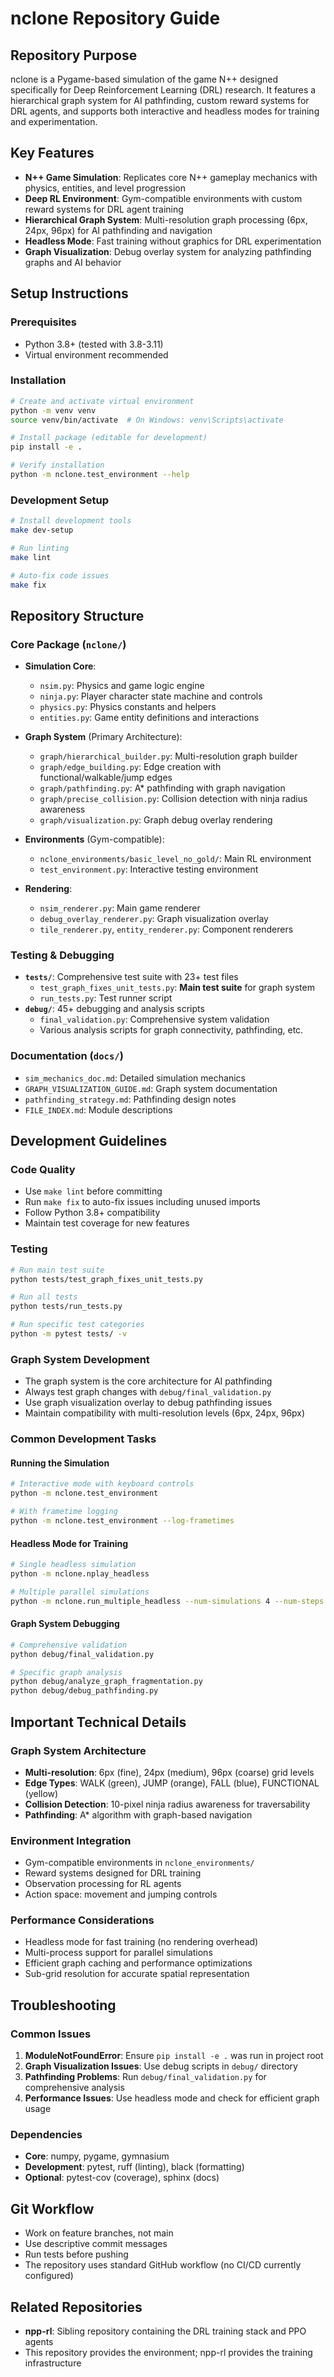 # nclone Repository Guide

## Repository Purpose
nclone is a Pygame-based simulation of the game N++ designed specifically for Deep Reinforcement Learning (DRL) research. It features a hierarchical graph system for AI pathfinding, custom reward systems for DRL agents, and supports both interactive and headless modes for training and experimentation.

## Key Features
- **N++ Game Simulation**: Replicates core N++ gameplay mechanics with physics, entities, and level progression
- **Deep RL Environment**: Gym-compatible environments with custom reward systems for DRL agent training
- **Hierarchical Graph System**: Multi-resolution graph processing (6px, 24px, 96px) for AI pathfinding and navigation
- **Headless Mode**: Fast training without graphics for DRL experimentation
- **Graph Visualization**: Debug overlay system for analyzing pathfinding graphs and AI behavior

## Setup Instructions

### Prerequisites
- Python 3.8+ (tested with 3.8-3.11)
- Virtual environment recommended

### Installation
```bash
# Create and activate virtual environment
python -m venv venv
source venv/bin/activate  # On Windows: venv\Scripts\activate

# Install package (editable for development)
pip install -e .

# Verify installation
python -m nclone.test_environment --help
```

### Development Setup
```bash
# Install development tools
make dev-setup

# Run linting
make lint

# Auto-fix code issues
make fix
```

## Repository Structure

### Core Package (`nclone/`)
- **Simulation Core**:
  - `nsim.py`: Physics and game logic engine
  - `ninja.py`: Player character state machine and controls
  - `physics.py`: Physics constants and helpers
  - `entities.py`: Game entity definitions and interactions

- **Graph System** (Primary Architecture):
  - `graph/hierarchical_builder.py`: Multi-resolution graph builder
  - `graph/edge_building.py`: Edge creation with functional/walkable/jump edges
  - `graph/pathfinding.py`: A* pathfinding with graph navigation
  - `graph/precise_collision.py`: Collision detection with ninja radius awareness
  - `graph/visualization.py`: Graph debug overlay rendering

- **Environments** (Gym-compatible):
  - `nclone_environments/basic_level_no_gold/`: Main RL environment
  - `test_environment.py`: Interactive testing environment

- **Rendering**:
  - `nsim_renderer.py`: Main game renderer
  - `debug_overlay_renderer.py`: Graph visualization overlay
  - `tile_renderer.py`, `entity_renderer.py`: Component renderers

### Testing & Debugging
- **`tests/`**: Comprehensive test suite with 23+ test files
  - `test_graph_fixes_unit_tests.py`: **Main test suite** for graph system
  - `run_tests.py`: Test runner script
- **`debug/`**: 45+ debugging and analysis scripts
  - `final_validation.py`: Comprehensive system validation
  - Various analysis scripts for graph connectivity, pathfinding, etc.

### Documentation (`docs/`)
- `sim_mechanics_doc.md`: Detailed simulation mechanics
- `GRAPH_VISUALIZATION_GUIDE.md`: Graph system documentation
- `pathfinding_strategy.md`: Pathfinding design notes
- `FILE_INDEX.md`: Module descriptions

## Development Guidelines

### Code Quality
- Use `make lint` before committing
- Run `make fix` to auto-fix issues including unused imports
- Follow Python 3.8+ compatibility
- Maintain test coverage for new features

### Testing
```bash
# Run main test suite
python tests/test_graph_fixes_unit_tests.py

# Run all tests
python tests/run_tests.py

# Run specific test categories
python -m pytest tests/ -v
```

### Graph System Development
- The graph system is the core architecture for AI pathfinding
- Always test graph changes with `debug/final_validation.py`
- Use graph visualization overlay to debug pathfinding issues
- Maintain compatibility with multi-resolution levels (6px, 24px, 96px)

### Common Development Tasks

#### Running the Simulation
```bash
# Interactive mode with keyboard controls
python -m nclone.test_environment

# With frametime logging
python -m nclone.test_environment --log-frametimes
```

#### Headless Mode for Training
```bash
# Single headless simulation
python -m nclone.nplay_headless

# Multiple parallel simulations
python -m nclone.run_multiple_headless --num-simulations 4 --num-steps 50000
```

#### Graph System Debugging
```bash
# Comprehensive validation
python debug/final_validation.py

# Specific graph analysis
python debug/analyze_graph_fragmentation.py
python debug/debug_pathfinding.py
```

## Important Technical Details

### Graph System Architecture
- **Multi-resolution**: 6px (fine), 24px (medium), 96px (coarse) grid levels
- **Edge Types**: WALK (green), JUMP (orange), FALL (blue), FUNCTIONAL (yellow)
- **Collision Detection**: 10-pixel ninja radius awareness for traversability
- **Pathfinding**: A* algorithm with graph-based navigation

### Environment Integration
- Gym-compatible environments in `nclone_environments/`
- Reward systems designed for DRL training
- Observation processing for RL agents
- Action space: movement and jumping controls

### Performance Considerations
- Headless mode for fast training (no rendering overhead)
- Multi-process support for parallel simulations
- Efficient graph caching and performance optimizations
- Sub-grid resolution for accurate spatial representation

## Troubleshooting

### Common Issues
1. **ModuleNotFoundError**: Ensure `pip install -e .` was run in project root
2. **Graph Visualization Issues**: Use debug scripts in `debug/` directory
3. **Pathfinding Problems**: Run `debug/final_validation.py` for comprehensive analysis
4. **Performance Issues**: Use headless mode and check for efficient graph usage

### Dependencies
- **Core**: numpy, pygame, gymnasium
- **Development**: pytest, ruff (linting), black (formatting)
- **Optional**: pytest-cov (coverage), sphinx (docs)

## Git Workflow
- Work on feature branches, not main
- Use descriptive commit messages
- Run tests before pushing
- The repository uses standard GitHub workflow (no CI/CD currently configured)

## Related Repositories
- **npp-rl**: Sibling repository containing the DRL training stack and PPO agents
- This repository provides the environment; npp-rl provides the training infrastructure